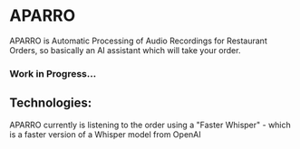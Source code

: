 # APARRO
APARRO is Automatic Processing of Audio Recordings for Restaurant Orders, so basically an AI assistant which will take your order.

### Work in Progress...
## Technologies: 
APARRO currently is listening to the order using a "Faster Whisper" - which is a faster version of a Whisper model from OpenAI
